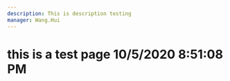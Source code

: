 ```yaml
---
description: This is description testing
manager: Wang.Hui
---
```

# this is a test page 10/5/2020 8:51:08 PM